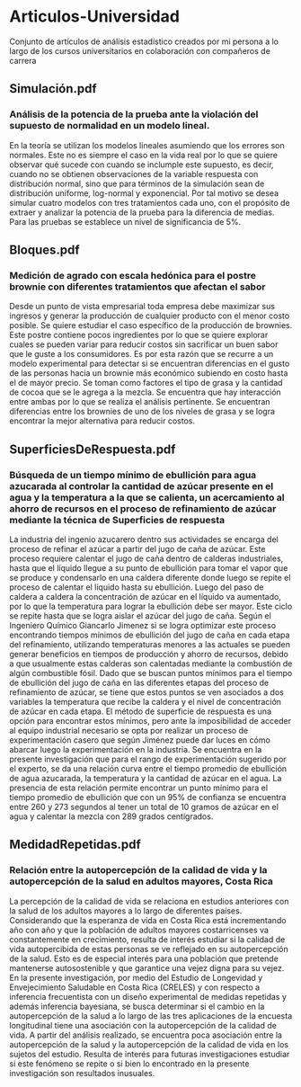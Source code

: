 # Articulos-Universidad


Conjunto de artículos de análisis estadístico creados por mi persona a lo largo de los cursos universitarios en colaboración con compañeros de carrera


## Simulación.pdf

### Análisis de la potencia de la prueba ante la violación del supuesto de normalidad en un modelo lineal.

En la teoría se utilizan los modelos lineales asumiendo que los errores son normales. Este no es siempre el caso en la vida real por lo que se quiere observar qué sucede con cuando se inclumple este supuesto, es decir, cuando no se obtienen observaciones de la variable respuesta con distribución normal, sino que para términos de la simulación sean de distribución uniforme, log-normal y exponencial. Por tal
motivo se desea simular cuatro modelos con tres tratamientos cada uno, con el propósito de extraer y analizar la potencia de la prueba para la diferencia de medias. Para las pruebas se establece un nivel de significancia de 5%.

## Bloques.pdf

### Medición de agrado con escala hedónica para el postre brownie con diferentes tratamientos que afectan el sabor

Desde un punto de vista empresarial toda empresa debe maximizar sus ingresos y generar la producción de cualquier producto con el menor costo posible. Se quiere estudiar el caso específico de la producción de brownies. Este postre contiene pocos ingredientes por lo que se quiere explorar cuales se pueden variar para reducir costos sin sacrificar un buen sabor que le guste a los consumidores. Es por esta razón que se recurre a un modelo experimental para detectar si se encuentran diferencias en el gusto de las personas hacia un brownie más económico subiendo en costo hasta el de mayor precio. Se toman como factores el tipo de grasa y la cantidad de cocoa que se le agrega a la mezcla. Se encuentra que hay interacción entre ambas por lo que se realiza el análisis pertinente. Se encuentran diferencias entre los brownies de uno de los niveles de grasa y se logra encontrar la mejor alternativa para reducir costos.

## SuperficiesDeRespuesta.pdf

### Búsqueda de un tiempo mínimo de ebullición para agua azucarada al controlar la cantidad de azúcar presente en el agua y la temperatura a la que se calienta, un acercamiento al ahorro de recursos en el proceso de refinamiento de azúcar mediante la técnica de Superficies de respuesta

La industria del ingenio azucarero dentro sus actividades se encarga del proceso de refinar el azúcar a partir del jugo de caña de azúcar. Este proceso requiere calentar el jugo de caña dentro de calderas industriales, hasta que el líquido llegue a su punto de ebullición para tomar el vapor que se produce y condensarlo en una caldera diferente donde luego se repite el proceso de calentar el líquido hasta su ebullición. Luego del paso de caldera a caldera la concentración de azúcar en el líquido va aumentado, por lo que la temperatura para lograr la ebullición debe ser mayor. Este ciclo se repite hasta que se logra aislar el azúcar del jugo de caña. Según el Ingeniero Químico Giancarlo Jimenez si se logra optimizar este proceso encontrando tiempos mínimos de ebullición del jugo de caña en cada etapa del refinamiento, utilizando temperaturas menores a las actuales se pueden generar beneficios en tiempos de producción y ahorro de recursos, debido a que
usualmente estas calderas son calentadas mediante la combustión de algún combustible fósil.
Dado que se buscan puntos mínimos para el tiempo de ebullición del jugo de caña en las diferentes etapas del proceso de refinamiento de azúcar, se tiene que estos puntos se ven asociados a dos variables la temperatura que recibe la caldera y el nivel de concentración de azúcar en cada etapa. El método de superficie de respuesta es una opción para encontrar estos mínimos, pero ante la imposibilidad de acceder al equipo industrial necesario se opta por realizar un proceso de experimentación casero que según Jiménez puede dar luces en cómo abarcar luego la experimentación en la industria.
Se encuentra en la presente investigación que para el rango de experimentación sugerido por el experto, se da una relación curva entre el tiempo promedio de ebullición de agua azucarada, la temperatura y la cantidad de azúcar en el agua. La presencia de esta relación permite encontrar un punto mínimo para el tiempo promedio de ebullición que con un 95% de confianza se encuentra entre 260 y 273 segundos al tener un total de 10 gramos de azúcar en el agua y calentar la mezcla con 289 grados centígrados.

## MedidadRepetidas.pdf

### Relación entre la autopercepción de la calidad de vida y la autopercepción de la salud en adultos mayores, Costa Rica

La percepción de la calidad de vida se relaciona en estudios anteriores con la salud de los adultos mayores a lo largo de diferentes países. Considerando que la esperanza de vida en Costa Rica está incrementando año con año y que la población de adultos mayores costarricenses va constantemente en crecimiento, resulta de interés estudiar si la calidad de vida autopercibida de estas personas se ve reflejado en su autopercepción de la salud. Esto es de especial interés para una población que pretende mantenerse autosostenible y que garantice una vejez digna para su vejez.
En la presente investigación, por medio del Estudio de Longevidad y Envejecimiento Saludable en Costa Rica (CRELES) y con respecto a inferencia frecuentista con un diseño experimental de medidas repetidas y además inferencia bayesiana, se busca determinar si el cambio en la autopercepción de la salud a lo largo de las tres aplicaciones de la encuesta longitudinal tiene una asociación con la autopercepción de la calidad de vida. A partir del análisis realizado, se encuentra poca asociación entre la autopercepción de la salud y la autopercepción de la calidad de vida en los sujetos del estudio. Resulta de interés para futuras investigaciones estudiar si este fenómeno se repite o si bien lo encontrado en la presente investigación son resultados inusuales.
